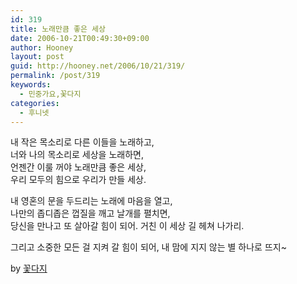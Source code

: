 ```yaml
---
id: 319
title: 노래만큼 좋은 세상
date: 2006-10-21T00:49:30+09:00
author: Hooney
layout: post
guid: http://hooney.net/2006/10/21/319/
permalink: /post/319
keywords:
  - 민중가요,꽃다지
categories:
  - 후니넷
---
```

내 작은 목소리로 다른 이들을 노래하고,  
너와 나의 목소리로 세상을 노래하면,  
언젠간 이룰 꺼야 노래만큼 좋은 세상,  
우리 모두의 힘으로 우리가 만들 세상.

내 영혼의 문을 두드리는 노래에 마음을 열고,  
나만의 좁디좁은 껍질을 깨고 날개를 펼치면,  
당신을 만나고 또 살아갈 힘이 되어. 거친 이 세상 길 헤쳐 나가리.

그리고 소중한 모든 걸 지켜 갈 힘이 되어, 내 맘에 지지 않는 별 하나로 뜨지~

by [꽃다지](http://www.hopesong.com/)